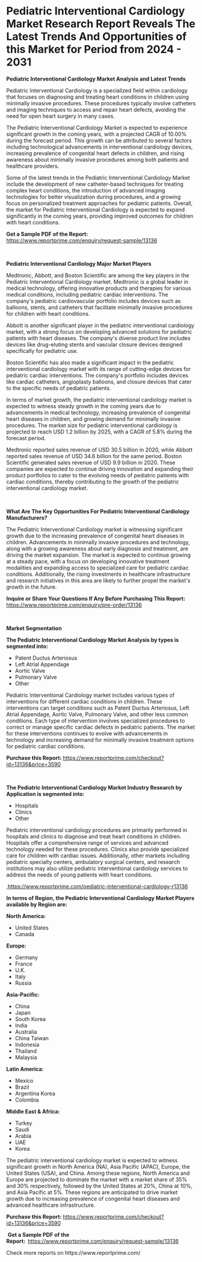 <p><h1>Pediatric Interventional Cardiology Market Research Report Reveals The Latest Trends And Opportunities of this Market for Period from 2024 - 2031</h1></p><p><strong>Pediatric Interventional Cardiology Market Analysis and Latest Trends</strong></p>
<p><p>Pediatric Interventional Cardiology is a specialized field within cardiology that focuses on diagnosing and treating heart conditions in children using minimally invasive procedures. These procedures typically involve catheters and imaging techniques to access and repair heart defects, avoiding the need for open heart surgery in many cases.</p><p>The Pediatric Interventional Cardiology Market is expected to experience significant growth in the coming years, with a projected CAGR of 10.00% during the forecast period. This growth can be attributed to several factors including technological advancements in interventional cardiology devices, increasing prevalence of congenital heart defects in children, and rising awareness about minimally invasive procedures among both patients and healthcare providers.</p><p>Some of the latest trends in the Pediatric Interventional Cardiology Market include the development of new catheter-based techniques for treating complex heart conditions, the introduction of advanced imaging technologies for better visualization during procedures, and a growing focus on personalized treatment approaches for pediatric patients. Overall, the market for Pediatric Interventional Cardiology is expected to expand significantly in the coming years, providing improved outcomes for children with heart conditions.</p></p>
<p><strong>Get a Sample PDF of the Report:&nbsp;</strong> <a href="https://www.reportprime.com/enquiry/request-sample/13136">https://www.reportprime.com/enquiry/request-sample/13136</a></p>
<p>&nbsp;</p>
<p><strong>Pediatric Interventional Cardiology Major Market Players</strong></p>
<p><p>Medtronic, Abbott, and Boston Scientific are among the key players in the Pediatric Interventional Cardiology market. Medtronic is a global leader in medical technology, offering innovative products and therapies for various medical conditions, including pediatric cardiac interventions. The company's pediatric cardiovascular portfolio includes devices such as balloons, stents, and catheters that facilitate minimally invasive procedures for children with heart conditions.</p><p>Abbott is another significant player in the pediatric interventional cardiology market, with a strong focus on developing advanced solutions for pediatric patients with heart diseases. The company's diverse product line includes devices like drug-eluting stents and vascular closure devices designed specifically for pediatric use.</p><p>Boston Scientific has also made a significant impact in the pediatric interventional cardiology market with its range of cutting-edge devices for pediatric cardiac interventions. The company's portfolio includes devices like cardiac catheters, angioplasty balloons, and closure devices that cater to the specific needs of pediatric patients.</p><p>In terms of market growth, the pediatric interventional cardiology market is expected to witness steady growth in the coming years due to advancements in medical technology, increasing prevalence of congenital heart diseases in children, and growing demand for minimally invasive procedures. The market size for pediatric interventional cardiology is projected to reach USD 1.2 billion by 2025, with a CAGR of 5.8% during the forecast period.</p><p>Medtronic reported sales revenue of USD 30.5 billion in 2020, while Abbott reported sales revenue of USD 34.6 billion for the same period. Boston Scientific generated sales revenue of USD 9.9 billion in 2020. These companies are expected to continue driving innovation and expanding their product portfolios to cater to the evolving needs of pediatric patients with cardiac conditions, thereby contributing to the growth of the pediatric interventional cardiology market.</p></p>
<p>&nbsp;</p>
<p><strong>What Are The Key Opportunities For Pediatric Interventional Cardiology Manufacturers?</strong></p>
<p><p>The Pediatric Interventional Cardiology market is witnessing significant growth due to the increasing prevalence of congenital heart diseases in children. Advancements in minimally invasive procedures and technology, along with a growing awareness about early diagnosis and treatment, are driving the market expansion. The market is expected to continue growing at a steady pace, with a focus on developing innovative treatment modalities and expanding access to specialized care for pediatric cardiac conditions. Additionally, the rising investments in healthcare infrastructure and research initiatives in this area are likely to further propel the market's growth in the future.</p></p>
<p><strong>Inquire or Share Your Questions If Any Before Purchasing This Report:</strong> <a href="https://www.reportprime.com/enquiry/pre-order/13136">https://www.reportprime.com/enquiry/pre-order/13136</a></p>
<p>&nbsp;</p>
<p><strong>Market Segmentation</strong></p>
<p><strong>The Pediatric Interventional Cardiology Market Analysis by types is segmented into:</strong></p>
<p><ul><li>Patent Ductus Arteriosus</li><li>Left Atrial Appendage</li><li>Aortic Valve</li><li>Pulmonary Valve</li><li>Other</li></ul></p>
<p><p>Pediatric Interventional Cardiology market includes various types of interventions for different cardiac conditions in children. These interventions can target conditions such as Patent Ductus Arteriosus, Left Atrial Appendage, Aortic Valve, Pulmonary Valve, and other less common conditions. Each type of intervention involves specialized procedures to correct or manage specific cardiac defects in pediatric patients. The market for these interventions continues to evolve with advancements in technology and increasing demand for minimally invasive treatment options for pediatric cardiac conditions.</p></p>
<p><strong>Purchase this Report:&nbsp;</strong><a href="https://www.reportprime.com/checkout?id=13136&price=3590">https://www.reportprime.com/checkout?id=13136&price=3590</a></p>
<p>&nbsp;</p>
<p><strong>The Pediatric Interventional Cardiology Market Industry Research by Application is segmented into:</strong></p>
<p><ul><li>Hospitals</li><li>Clinics</li><li>Other</li></ul></p>
<p><p>Pediatric interventional cardiology procedures are primarily performed in hospitals and clinics to diagnose and treat heart conditions in children. Hospitals offer a comprehensive range of services and advanced technology needed for these procedures. Clinics also provide specialized care for children with cardiac issues. Additionally, other markets including pediatric specialty centers, ambulatory surgical centers, and research institutions may also utilize pediatric interventional cardiology services to address the needs of young patients with heart conditions.</p></p>
<p><a href="https://www.reportprime.com/pediatric-interventional-cardiology-r13136">&nbsp;https://www.reportprime.com/pediatric-interventional-cardiology-r13136</a></p>
<p><strong>In terms of Region, the Pediatric Interventional Cardiology Market Players available by Region are:</strong></p>
<p>
    <p> <strong> North America: </strong>
        <ul>
            <li>United States</li>
            <li>Canada</li>
        </ul>
        </p> 
    <p> <strong> Europe: </strong>
        <ul>
            <li>Germany</li>
            <li>France</li>
            <li>U.K.</li>
            <li>Italy</li>
            <li>Russia</li>
        </ul>
        </p> 
    <p> <strong> Asia-Pacific: </strong>
        <ul>
            <li>China</li>
            <li>Japan</li>
            <li>South Korea</li>
            <li>India</li>
            <li>Australia</li>
            <li>China Taiwan</li>
            <li>Indonesia</li>
            <li>Thailand</li>
            <li>Malaysia</li>
        </ul>
        </p> 
    <p> <strong> Latin America: </strong>
        <ul>
            <li>Mexico</li>
            <li>Brazil</li>
            <li>Argentina Korea</li>
            <li>Colombia</li>
        </ul>
        </p> 
    <p> <strong> Middle East & Africa: </strong>
        <ul>
            <li>Turkey</li>
            <li>Saudi</li>
            <li>Arabia</li>
            <li>UAE</li>
            <li>Korea</li>
        </ul>
    </p>
    </p>
<p><p>The pediatric interventional cardiology market is expected to witness significant growth in North America (NA), Asia Pacific (APAC), Europe, the United States (USA), and China. Among these regions, North America and Europe are projected to dominate the market with a market share of 35% and 30% respectively, followed by the United States at 20%, China at 10%, and Asia Pacific at 5%. These regions are anticipated to drive market growth due to increasing prevalence of congenital heart diseases and advanced healthcare infrastructure.</p></p>
<p><strong>Purchase this Report: </strong><a href="https://www.reportprime.com/checkout?id=13136&price=3590">https://www.reportprime.com/checkout?id=13136&price=3590</a></p>
<p>&nbsp;<strong>Get a Sample PDF of the Report:&nbsp;&nbsp;</strong><a href="https://www.reportprime.com/enquiry/request-sample/13136">https://www.reportprime.com/enquiry/request-sample/13136</a></p>
<p><strong></strong></p>
<p>Check more reports on https://www.reportprime.com/</p>